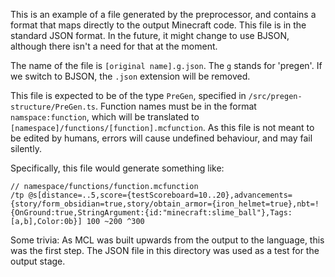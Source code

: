 This is an example of a file generated by the preprocessor, and contains a format that maps directly to
the output Minecraft code. This file is in the standard JSON format. In the future, it might change to use
BJSON, although there isn't a need for that at the moment.

The name of the file is `[original name].g.json`. The `g` stands for 'pregen'. If we switch to BJSON, the
`.json` extension will be removed.

This file is expected to be of the type `PreGen`, specified in `/src/pregen-structure/PreGen.ts`. Function
names must be in the format `namspace:function`, which will be translated to
`[namespace]/functions/[function].mcfunction`. As this file is not meant to be edited by humans, errors will
cause undefined behaviour, and may fail silently.

Specifically, this file would generate something like:

```minecraft
// namespace/functions/function.mcfunction
/tp @s[distance=..5,score={testScoreboard=10..20},advancements={story/form_obsidian=true,story/obtain_armor={iron_helmet=true},nbt=!{OnGround:true,StringArgument:{id:"minecraft:slime_ball"},Tags:[a,b],Color:0b}] 100 ~200 ^300
```

Some trivia: As MCL was built upwards from the output to the language, this was the first step. The JSON
file in this directory was used as a test for the output stage.
